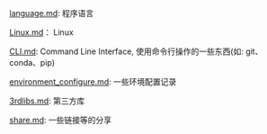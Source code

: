 [language.md](https://github.com/AovoT/AT-Docs/tree/master/src/language): 程序语言

[Linux.md](https://github.com/AovoT/AT-Docs/tree/master/src/Linux)： Linux

[CLI.md](https://github.com/AovoT/AT-Docs/tree/master/src/CLI): Command Line Interface, 使用命令行操作的一些东西(如: git、conda、pip)

[environment_configure.md](https://github.com/AovoT/AT-Docs/tree/master/src/language): 一些环境配置记录

[3rdlibs.md](https://github.com/AovoT/AT-Docs/tree/master/src/3rdlibs): 第三方库

[share.md](https://github.com/AovoT/AT-Docs/tree/master/src/share): 一些链接等的分享
